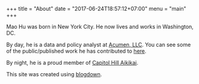 +++
title = "About"
date = "2017-06-24T18:57:12+07:00"
menu = "main"
+++

Mao Hu was born in New York City. He now lives and works in Washington, DC.

By day, he is a data and policy analyst at [Acumen, LLC](https://www.acumenllc.com). You can see some of the public/published work he has contributed to [here](/work/). 

By night, he is a proud member of [Capitol Hill Aikikai](www.capitolhillaikikai.org).

This site was created using [blogdown](https://bookdown.org/yihui/blogdown/).
